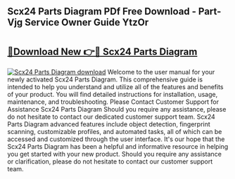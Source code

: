 ## Scx24 Parts Diagram PDf Free Download - Part-Vjg Service Owner Guide YtzOr

# <h2><a href="http://dfidwmq.blite.top/?on=Scx24+Parts+Diagram">🔗Download New 👉🔴 Scx24 Parts Diagram</a></h2>

[![Scx24 Parts Diagram download](https://i.imgur.com/lujVjoI.png)](http://dfidwmq.blite.top/?on=Scx24+Parts+Diagram)
Welcome to the user manual for your newly activated Scx24 Parts Diagram. This comprehensive guide is intended to help you understand and utilize all of the features and benefits of your product. You will find detailed instructions for installation, usage, maintenance, and troubleshooting. Please Contact Customer Support for Assistance Scx24 Parts Diagram Should you require any assistance, please do not hesitate to contact our dedicated customer support team. Scx24 Parts Diagram advanced features include object detection, fingerprint scanning, customizable profiles, and automated tasks, all of which can be accessed and customized through the user interface. It's our hope that the Scx24 Parts Diagram has been a helpful and informative resource in helping you get started with your new product. Should you require any assistance or clarification, please do not hesitate to contact our customer support team.
